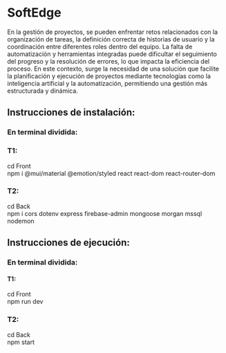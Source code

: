 # SoftEdge
En la gestión de proyectos, se pueden enfrentar retos relacionados con la organización de tareas, la definición correcta de historias de usuario y la coordinación entre diferentes roles dentro del equipo. La falta de automatización y herramientas integradas puede dificultar el seguimiento del progreso y la resolución de errores, lo que impacta la eficiencia del proceso. En este contexto, surge la necesidad de una solución que facilite la planificación y ejecución de proyectos mediante tecnologías como la inteligencia artificial y la automatización, permitiendo una gestión más estructurada y dinámica.

## Instrucciones de instalación:
### En terminal dividida:
### T1:
cd Front\
npm i @mui/material @emotion/styled react react-dom react-router-dom

### T2:
cd Back\
npm i cors dotenv express firebase-admin mongoose morgan mssql nodemon

## Instrucciones de ejecución:
### En terminal dividida:
#### T1:
cd Front\
npm run dev

### T2:
cd Back\
npm start
